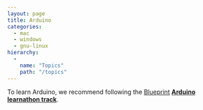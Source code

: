```yaml
---
layout: page
title: Arduino
categories:
  - mac
  - windows
  - gnu-linux
hierarchy:
  -
    name: "Topics"
    path: "/topics"
---
```


To learn Arduino, we recommend following the [Blueprint][bp] **[Arduino
learnathon track][arduino-track]**.

[bp]: https://blueprint.hackmit.org
[arduino-track]: https://techx.io/arduino-track/
